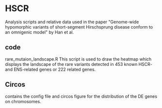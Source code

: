 # HSCR
Analysis scripts and relative data used in the paper "Genome-wide hypomorphic variants of short-segment Hirschsprung disease conform to an omnigenic model" by Han et al.

## code
rare_mutaion_landscape.R This script is used to draw the heatmap which displays the landscape of the rare variants detected in 453 known HSCR- and ENS-related genes or 222 related genes. 

## Circos
contains the config file and circos figure for the distribution of the DE genes on chromosomes.
